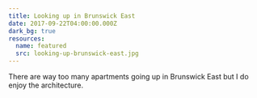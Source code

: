 ```yaml
---
title: Looking up in Brunswick East
date: 2017-09-22T04:00:00.000Z
dark_bg: true
resources:
  name: featured
  src: looking-up-brunswick-east.jpg
---
```

There are way too many apartments going up in Brunswick East but I do enjoy the architecture.